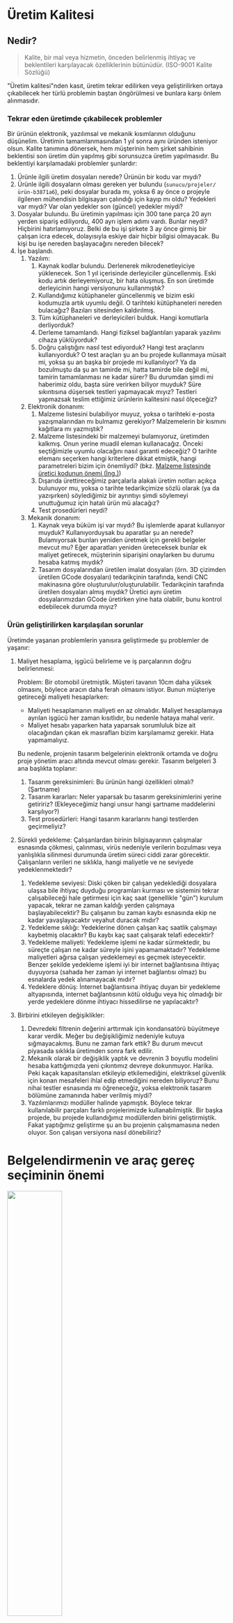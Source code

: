# Üretim Kalitesi

## Nedir?

> Kalite, bir mal veya hizmetin, önceden belirlenmiş ihtiyaç ve beklentileri karşılayacak özelliklerinin bütünüdür. (ISO-9001 Kalite Sözlüğü)

"Üretim kalitesi"nden kasıt, üretim tekrar edilirken veya geliştirilirken ortaya çıkabilecek her türlü problemin baştan öngörülmesi ve bunlara karşı önlem alınmasıdır. 

### Tekrar eden üretimde çıkabilecek problemler

Bir ürünün elektronik, yazılımsal ve mekanik kısımlarının olduğunu düşünelim. Üretimin tamamlanmasından 1 yıl sonra aynı üründen isteniyor olsun. Kalite tanımına dönersek, hem müşterinin hem şirket sahibinin beklentisi son üretim dün yapılmış gibi sorunsuzca üretim yapılmasıdır. Bu beklentiyi karşılamadaki problemler şunlardır: 

1. Ürünle ilgili üretim dosyaları nerede? Ürünün bir kodu var mıydı?
2. Ürünle ilgili dosyaların olması gereken yer bulundu (`sunucu/projeler/ürün-b3871a6`), peki dosyalar burada mı, yoksa 6 ay önce o projeyle ilgilenen mühendisin bilgisayarı çalındığı için kayıp mı oldu? Yedekleri var mıydı? Var olan yedekler son (güncel) yedekler miydi?
3. Dosyalar bulundu. Bu üretimin yapılması için 300 tane parça 20 ayrı yerden sipariş ediliyordu, 400 ayrı işlem adımı vardı. Bunlar neydi? Hiçbirini hatırlamıyoruz. Belki de bu işi şirkete 3 ay önce girmiş bir çalışan icra edecek, dolayısıyla eskiye dair hiçbir bilgisi olmayacak. Bu kişi bu işe nereden başlayacağını nereden bilecek? 
4. İşe başlandı. 
    1. Yazılım:
        1. Kaynak kodlar bulundu. Derlenerek mikrodenetleyiciye yüklenecek. Son 1 yıl içerisinde derleyiciler güncellenmiş. Eski kodu artık derleyemiyoruz, bir hata oluşmuş. En son üretimde derleyicinin hangi versiyonunu kullanmıştık? 
        2. Kullandığımız kütüphaneler güncellenmiş ve bizim eski kodumuzla artık uyumlu değil. O tarihteki kütüphaneleri nereden bulacağız? Bazıları sitesinden kaldırılmış. 
        3. Tüm kütüphaneleri ve derleyicileri bulduk. Hangi komutlarla derliyorduk? 
        4. Derleme tamamlandı. Hangi fiziksel bağlantıları yaparak yazılımı cihaza yüklüyorduk?
        5. Doğru çalıştığını nasıl test ediyorduk? Hangi test araçlarını kullanıyorduk? O test araçları şu an bu projede kullanmaya müsait mi, yoksa şu an başka bir projede mi kullanılıyor? Ya da bozulmuştu da şu an tamirde mi, hatta tamirde bile değil mi, tamirin tamamlanması ne kadar sürer? Bu durumdan şimdi mi haberimiz oldu, başta süre verirken biliyor muyduk? Süre sıkıntısına düşersek testleri yapmayacak mıyız? Testleri yapmazsak teslim ettiğimiz ürünlerin kalitesini nasıl ölçeceğiz?
    2. Elektronik donanım:
        1. Malzeme listesini bulabiliyor muyuz, yoksa o tarihteki e-posta yazışmalarından mı bulmamız gerekiyor? Malzemelerin bir kısmını kağıtlara mı yazmıştık?
        2. Malzeme listesindeki bir malzemeyi bulamıyoruz, üretimden kalkmış. Onun yerine muadil eleman kullanacağız. Önceki seçtiğimizle uyumlu olacağını nasıl garanti edeceğiz? O tarihte elemanı seçerken hangi kriterlere dikkat etmiştik, hangi parametreleri bizim için önemliydi? (bkz. [Malzeme listesinde üretici kodunun önemi (İng.)](https://electronics.stackexchange.com/q/539726/20285))
        3. Dışarıda ürettireceğimiz parçalarla alakalı üretim notları açıkça bulunuyor mu, yoksa o tarihte tedarikçimize sözlü olarak (ya da yazışırken) söylediğimiz bir ayrıntıyı şimdi söylemeyi unuttuğumuz için hatalı ürün mü alacağız? 
        4. Test prosedürleri neydi? 
    3. Mekanik donanım:
        1. Kaynak veya büküm işi var mıydı? Bu işlemlerde aparat kullanıyor muyduk? Kullanıyorduysak bu aparatlar şu an nerede? Bulamıyorsak bunları yeniden üretmek için gerekli belgeler mevcut mu? Eğer aparatları yeniden üreteceksek bunlar ek maliyet getirecek, müşterinin siparişini onaylarken bu durumu hesaba katmış mıydık?
        2. Tasarım dosyalarından üretilen imalat dosyaları (örn. 3D çizimden üretilen GCode dosyaları) tedarikçinin tarafında, kendi CNC makinasına göre oluşturulur/oluşturulabilir. Tedarikçinin tarafında üretilen dosyaları almış mıydık? Üretici aynı üretim dosyalarımızdan GCode üretirken yine hata olabilir, bunu kontrol edebilecek durumda mıyız?
    
    
### Ürün geliştirilirken karşılaşılan sorunlar

Üretimde yaşanan problemlerin yanısıra geliştirmede şu problemler de yaşanır: 

1. Maliyet hesaplama, işgücü belirleme ve iş parçalarının doğru belirlenmesi:

    Problem: Bir otomobil üretmiştik. Müşteri tavanın 10cm daha yüksek olmasını, böylece aracın daha ferah olmasını istiyor. Bunun müşteriye getireceği maliyeti hesaplarken: 

      * Maliyeti hesaplamanın maliyeti en az olmalıdır. Maliyet hesaplamaya ayrılan işgücü her zaman kısıtlıdır, bu nedenle hataya mahal verir.
      * Maliyet hesabı yaparken hata yaparsak sorumluluk bize ait olacağından çıkan ek masrafları bizim karşılamamız gerekir. Hata yapmamalıyız. 

    Bu nedenle, projenin tasarım belgelerinin elektronik ortamda ve doğru proje yönetim aracı altında mevcut olması gerekir. Tasarım belgeleri 3 ana başlıkta toplanır:
    1. Tasarım gereksinimleri: Bu ürünün hangi özellikleri olmalı? (Şartname)
    2. Tasarım kararları: Neler yaparsak bu tasarım gereksinimlerini yerine getiririz? (Ekleyeceğimiz hangi unsur hangi şartname maddelerini karşılıyor?)
    3. Test prosedürleri: Hangi tasarım kararlarını hangi testlerden geçirmeliyiz?
    
2. Sürekli yedekleme: Çalışanlardan birinin bilgisayarının çalışmalar esnasında çökmesi, çalınması, virüs nedeniyle verilerin bozulması veya yanlışlıkla silinmesi durumunda üretim süreci ciddi zarar görecektir. Çalışanların verileri ne sıklıkla, hangi maliyetle ve ne seviyede yedeklenmektedir? 
    1. Yedekleme seviyesi: Diski çöken bir çalışan yedeklediği dosyalara ulaşsa bile ihtiyaç duyduğu programları kurması ve sistemini tekrar çalışabileceği hale getirmesi için kaç saat (genellikle "gün") kurulum yapacak, tekrar ne zaman kaldığı yerden çalışmaya başlayabilecektir? Bu çalışanın bu zaman kaybı esnasında ekip ne kadar yavaşlayacaktır veyahut duracak mıdır? 
    2. Yedekleme sıklığı: Yedeklerine dönen çalışan kaç saatlik çalışmayı kaybetmiş olacaktır? Bu kaybı kaç saat çalışarak telafi edecektir?
    3. Yedekleme maliyeti: Yedekleme işlemi ne kadar sürmektedir, bu süreçte çalışan ne kadar süreyle işini yapamamaktadır? Yedekleme maliyetleri ağırsa çalışan yedeklemeyi es geçmek isteyecektir. Benzer şekilde yedekleme işlemi iyi bir internet bağlantısına ihtiyaç duyuyorsa (sahada her zaman iyi internet bağlantısı olmaz) bu esnalarda yedek alınamayacak mıdır? 
    4. Yedeklere dönüş: İnternet bağlantısına ihtiyaç duyan bir yedekleme altyapısında, internet bağlantısının kötü olduğu veya hiç olmadığı bir yerde yedeklere dönme ihtiyacı hissedilirse ne yapılacaktır?
    
3. Birbirini etkileyen değişiklikler: 

    1. Devredeki filtrenin değerini arttırmak için kondansatörü büyütmeye karar verdik. Meğer bu değişikliğimiz nedeniyle kutuya sığmayacakmış. Bunu ne zaman fark ettik? Bu durum mevcut piyasada sıklıkla üretimden sonra fark edilir. 
    2. Mekanik olarak bir değişiklik yaptık ve devrenin 3 boyutlu modelini hesaba kattığımızda yeni çıkıntımız devreye dokunmuyor. Harika. Peki kaçak kapasitansları etkileyip etkilemediğini, elektriksel güvenlik için konan mesafeleri ihlal edip etmediğini nereden biliyoruz? Bunu nihai testler esnasında mı öğreneceğiz, yoksa elektronik tasarım bölümüne zamanında haber verilmiş miydi? 
    3. Yazılımlarımızı modüller halinde yapmıştık. Böylece tekrar kullanılabilir parçaları farklı projelerimizde kullanabilmiştik. Bir başka projede, bu projede kullandığımız modüllerden birini geliştirmiştik. Fakat yaptığımız geliştirme şu an bu projenin çalışmamasına neden oluyor. Son çalışan versiyona nasıl dönebiliriz?
            
# Belgelendirmenin ve araç gereç seçiminin önemi 

[<img src="http://i3.ytimg.com/vi/bYNEdhxP6U0/hqdefault.jpg" width="50%" />](https://youtu.be/bYNEdhxP6U0)

Doğru araçlar kullanılmazsa ve/veya yeteri kadar pratik yapılmazsa birimler arasındaki iletişim çok ağırlaşır. Yukarıda komedisi yapılan durum gerçekte sıklıkla (çok sıklıkla) yaşanmaktadır. 

Peki üretim esnasında ortaya çıkan böylesi değişiklikleri hangi yöntemleri izleyerek uygularsak o değişiklikleri hem belgelendirmeye zaman maliyeti eklemeksizin dahil edebilir, hem de belirlenmiş test prosedürlerimizden de geçirebiliriz? 

# Çözümler 

Nasıl ki farklı işler yaparken giyilen kıyafetler farklı olmalıysa, nasıl ki her iş kendine özel düzenlenmiş mekan gerektiriyorsa, her proje ekibi kendi araç gerecini belirlemelidir. "En doğru" sistem diye bir şey yoktur, "maliyeti (zaman, para, işgücü) en uygun" sistem diye bir şey vardır. 

1. Kodlar sürümlenmelidir. Bunun için dağınık kod sürümleme sistemleri (örn. Git) kullanılır.
2. Tüm proje sürümlenmelidir. Her bir derleme esnasında derleyicinin ve işlemde kullanılan tüm programların versiyonları otomatik olarak not alınmalıdır. Daha iyisi, Docker, LXC, VirtualBox ya da benzeri bir altyapı aracılığıyla tüm gereksinimler biraraya toplanmalı, tüm akış her zaman tekrar edilebilir kılınmalıdır. 
3. Yazılım ve donanımlar için test prosedürleri oluşturulmalıdır. (bkz. Test Driven Development)
4. İş akışları yönerge haline getirilmelidir. Yönergeler çok ayrıntılı olamaz, çok ayrıntılı olursa okunur olmazlar. Yeterince mesai harcanarak mümkün olduğunca kısaltılmalıdır. Yönergeler hem fiziken basılı hem de elektronik ortamda bulunmalıdır. 
5. Devre şemalarında malzeme listelerinin yanısıra o devre şemasının hangi marka/model malzemelerle yapıldığı ayrıca bilgi olarak yazılmalıdır. 
6. Tüm yazışmalar yazılı olarak yapılmalı, sözlü yapılan görüşmeler yazıya dökülerek teyitleşilmelidir. Projeye verilmiş olan proje kodu mutlaka konuya eklenmelidir. Böylece daha sonradan o projeyle ilgili yazışmalar aramalarda bulunabilir. Konu kısmına proje kodu eklenmeden yazışma yapılamaması için uygun mekanizmalar bulunmalıdır.
7. Oluşturulan iş akışlarında "acele etmek" değil, "zamandan tasarruf etmek" değil "hataya mahal vermemek" amaçlanmalıdır. Unutulmamalıdır ki aslında en hızlı iş, en az hatayla yürüyen akışla yapılır. 
8. Büyük çaplı projelerde "Proje Gereksinim Yönetim Sistemi" kullanılmalıdır. (bkz. IBM DOORS)

# Vurgulanan Noktalar

1. İşbu belge "Test driven development" mantığı ile yazılmıştır. Bahsedilen "sorunlar", "test maddeleri" olarak kabul edilebilir. Ekibin tercih ettiği yöntemler kombinasyonu değiştikçe ve geliştikçe, "hala yukarıdaki isteklere yanıt verebiliyor mu" diye kontrol edilebilir. 
2. İşbu belge Git kullanılarak sürümlenmiştir. Böylelikle sonradan yapılacak değişiklik ve iyileştirmeler takip edilebilir kılınmıştır. 
